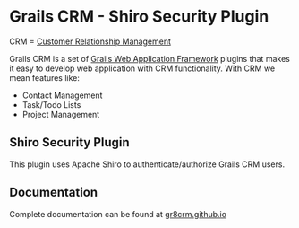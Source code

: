 # Grails CRM - Shiro Security Plugin

CRM = [Customer Relationship Management](http://en.wikipedia.org/wiki/Customer_relationship_management)

Grails CRM is a set of [Grails Web Application Framework](http://www.grails.org/)
plugins that makes it easy to develop web application with CRM functionality.
With CRM we mean features like:

- Contact Management
- Task/Todo Lists
- Project Management

## Shiro Security Plugin
This plugin uses Apache Shiro to authenticate/authorize Grails CRM users.

## Documentation

Complete documentation can be found at [gr8crm.github.io](http://gr8crm.github.io/plugins/crm-security-shiro/crm-security-shiro.html)